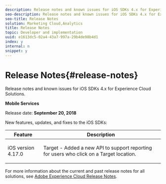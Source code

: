 ```yaml
---
description: Release notes and known issues for iOS SDKs 4.x for Experience Cloud Solutions.
seo-description: Release notes and known issues for iOS SDKs 4.x for Experience Cloud Solutions.
seo-title: Release Notes
solution: Marketing Cloud,Analytics
title: Release Notes
topic: Developer and implementation
uuid: e1613dc5-02a4-43a7-997a-29b4de98b4d1
index: y
internal: n
snippet: y
---
```


# Release Notes{#release-notes}

Release notes and known issues for iOS SDKs 4.x for Experience Cloud Solutions.

<a id="section_6F324010FC19458480874B61776351DE"></a>

**Mobile Services**

Release date: **September 20, 2018**

New features, updates, and fixes to the iOS SDKs:

<table id="table_EABFE83E2DA94348B7665EE41A73D9B8"> 
 <thead> 
  <tr> 
   <th colname="col1" class="entry"> Feature </th> 
   <th colname="col2" class="entry"> Description </th> 
  </tr>
 </thead>
 <tbody> 
  <tr> 
   <td colname="col1"> iOS version 4.17.0 </td> 
   <td colname="col2"> <p> Target - Added a new API to support reporting for users who click on a Target location. </p> </td> 
  </tr> 
 </tbody> 
</table>

<a id="section_9971225D885743AEBD9E77FC90073234"></a>

For more information about the current and past release notes for all solutions, see [Adobe Experience Cloud Release Notes](https://marketing.adobe.com/resources/help/en_US/whatsnew/). 
